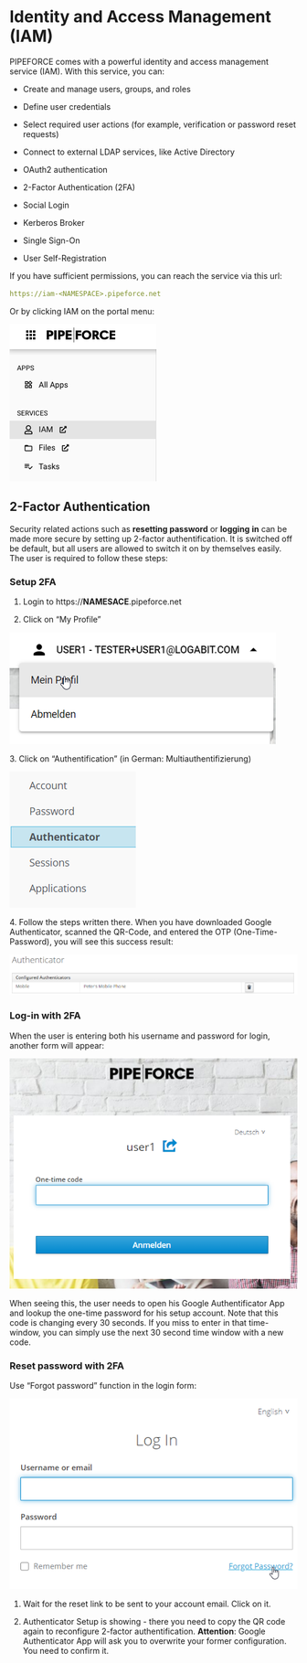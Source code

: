 # Identity and Access Management (IAM)

PIPEFORCE comes with a powerful identity and access management service (IAM). With this service, you can:

*   Create and manage users, groups, and roles
    
*   Define user credentials
    
*   Select required user actions (for example, verification or password reset requests)
    
*   Connect to external LDAP services, like Active Directory
    
*   OAuth2 authentication
    
*   2-Factor Authentication (2FA)
    
*   Social Login
    
*   Kerberos Broker
    
*   Single Sign-On
    
*   User Self-Registration
    

If you have sufficient permissions, you can reach the service via this url:

```yaml
https://iam-<NAMESPACE>.pipeforce.net
```

Or by clicking IAM on the portal menu:

![](../img/image-20211030-022903.png)


## 2-Factor Authentication

Security related actions such as **resetting password** or **logging** **in** can be made more secure by setting up 2-factor authentification. It is switched off be default, but all users are allowed to switch it on by themselves easily. The user is required to follow these steps:

### Setup 2FA

1.  Login to https://**NAMESACE**.pipeforce.net
    
2.  Click on “My Profile”
    

![](../img/my-profile.png)

3\. Click on “Authentification” (in German: Multiauthentifizierung)

![](../img/auth.png)

4\. Follow the steps written there. When you have downloaded Google Authenticator, scanned the QR-Code, and entered the OTP (One-Time-Password), you will see this success result:

![](../img/authe.png)

### Log-in with 2FA

When the user is entering both his username and password for login, another form will appear:

![](../img/one-time-code.png)

When seeing this, the user needs to open his Google Authentificator App and lookup the one-time password for his setup account. Note that this code is changing every 30 seconds. If you miss to enter in that time-window, you can simply use the next 30 second time window with a new code.

### Reset password with 2FA
 
Use “Forgot password” function in the login form:

![](../img/login.png)

1.  Wait for the reset link to be sent to your account email. Click on it.
    
2.  Authenticator Setup is showing - there you need to copy the QR code again to reconfigure 2-factor authentification. 
**Attention**: Google Authenticator App will ask you to overwrite your former configuration. You need to confirm it.

